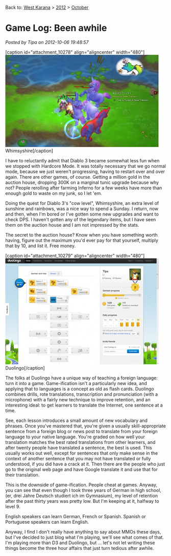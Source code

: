 Back to: [West Karana](/posts/westkarana.md) > [2012](/posts/2012/westkarana.md) > [October](./westkarana.md)
# Game Log: Been awhile

*Posted by Tipa on 2012-10-06 19:48:57*

[caption id="attachment\_10278" align="aligncenter" width="480"][![](../../../uploads/2012/10/Diablo-III-2012-10-06-17-06-34-88-480x288.jpg "Whimsyshire")](../../../uploads/2012/10/Diablo-III-2012-10-06-17-06-34-88.jpg) Whimsyshire[/caption]

I have to reluctantly admit that Diablo 3 became somewhat less fun when we stopped with Hardcore Mode. It was totally necessary that we go normal mode, because we just weren't progressing, having to restart over and over again. There are other games, of course. Getting a million gold in the auction house, dropping 300K on a marginal tunic upgrade because why not? People rerolling after farming Inferno for a few weeks have more than enough gold to waste on my junk, so I let 'em.

Doing the quest for Diablo 3's "cow level", Whimsyshire, an extra level of sunshine and rainbows, was a nice way to spend a Sunday. I return, now and then, when I'm bored or I've gotten some new upgrades and want to check DPS. I haven't gotten any of the legendary items, but I have seen them on the auction house and I am not impressed by the stats.

The secret to the auction house? Know when you have something worth having, figure out the maximum you'd ever pay for that yourself, multiply that by 10, and list it. Free money.

[caption id="attachment\_10279" align="aligncenter" width="480"][![](../../../uploads/2012/10/Fullscreen-capture-1062012-64927-PM-480x331.jpg "Duolingo")](../../../uploads/2012/10/Fullscreen-capture-1062012-64927-PM.jpg) Duolingo[/caption]

The folks at Duolingo have a unique way of teaching a foreign language: turn it into a game. Game-ification isn't a particularly new idea, and applying that to languages is a concept as old as flash cards. Duolingo combines drills, rote translations, transcription and pronunciation (with a microphone) with a fairly new technique to improve retention, and an interesting ideal: to get learners to translate the Internet, one sentence at a time.

See, each lesson introduces a small amount of new vocabulary and phrases. Once you've mastered that, you're given a usually skill-appropriate sentence from a foreign blog or news post to translate from your foreign language to your native language. You're graded on how well your translation matches the best rated translations from other learners, and after twenty people have translated a sentence, the best is used. This usually works out well, except for sentences that only make sense in the context of another sentence that you may not have translated or fully understood, if you did have a crack at it. Then there are the people who just go to the original web page and have Google translate it and use that for their translation.

This is the downside of game-ification. People cheat at games. Anyway, you can see that even though I took three years of German in high school, (er, drei Jahre Deutsch studiert ich im Gymnasium), my level of retention after the past thirty years was pretty low. But I'm keeping at it, halfway to level 9.

English speakers can learn German, French or Spanish. Spanish or Portuguese speakers can learn English.

Anyway, I find I don't really have anything to say about MMOs these days, but I've decided to just blog what I'm playing, we'll see what comes of that. I'm playing more than D3 and Duolingo, but ... let's not let writing these things become the three hour affairs that just turn tedious after awhile.

